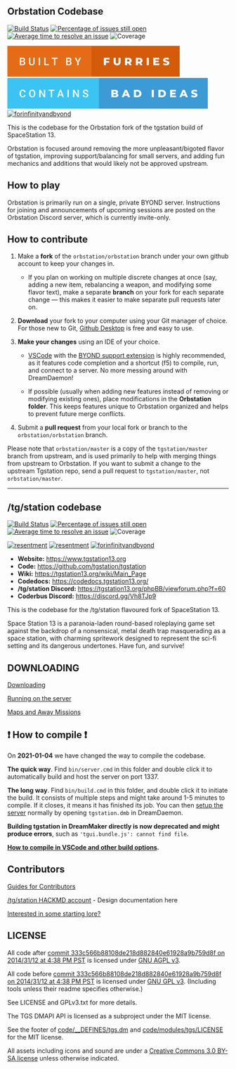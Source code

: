 ## Orbstation Codebase
[![Build Status](https://github.com/lizardqueenlexi/orbstation/workflows/CI%20Suite/badge.svg?branch=orbstation)](https://github.com/lizardqueenlexi/orbstation/actions?query=workflow%3A%22CI+Suite%22)
[![Percentage of issues still open](https://isitmaintained.com/badge/open/lizardqueenlexi/orbstation.svg)](https://isitmaintained.com/project/lizardqueenlexi/orbstation "Percentage of issues still open")
[![Average time to resolve an issue](https://isitmaintained.com/badge/resolution/lizardqueenlexi/orbstation.svg)](https://isitmaintained.com/projectlizardqueenlexi/orbstation "Average time to resolve an issue")
![Coverage](https://img.shields.io/badge/coverage---3%25-red.svg)

[![built by furries](orbstation/readme-assets/built-by-furries.svg)](https://twitter.com/cathodegaytube/status/1197227512075411456) [![contains bad ideas](orbstation/readme-assets/contains-bad-ideas.svg)](https://imgs.xkcd.com/comics/good_code.png) [![forinfinityandbyond](https://user-images.githubusercontent.com/5211576/29499758-4efff304-85e6-11e7-8267-62919c3688a9.gif)](https://www.reddit.com/r/SS13/comments/5oplxp/what_is_the_main_problem_with_byond_as_an_engine/dclbu1a)

This is the codebase for the Orbstation fork of the tgstation build of SpaceStation 13.

Orbstation is focused around removing the more unpleasant/bigoted flavor of tgstation, improving support/balancing for small servers, and adding fun mechanics and additions that would likely not be approved upstream.

## How to play

Orbstation is primarily run on a single, private BYOND server. Instructions for joining and announcements of upcoming sessions are posted on the Orbstation Discord server, which is currently invite-only.

## How to contribute

1. Make a **fork** of the `orbstation/orbstation` branch under your own github account to keep your changes in.

    * If you plan on working on multiple discrete changes at once (say, adding a new item, rebalancing a weapon, and modifying some flavor text), make a separate **branch** on your fork for each separate change — this makes it easier to make separate pull requests later on.

2. **Download** your fork to your computer using your Git manager of choice. For those new to Git, [Github Desktop](https://desktop.github.com/) is free and easy to use.

3. **Make your changes** using an IDE of your choice.

    * [VSCode](https://code.visualstudio.com/) with the [BYOND support extension](https://marketplace.visualstudio.com/items?itemName=ss13.byond) is highly recommended, as it features code completion and a shortcut (f5) to compile, run, and connect to a server. No more messing around with DreamDaemon!

    * If possible (usually when adding new features instead of removing or modifying existing ones), place modifications in the **Orbstation folder**. This keeps features unique to Orbstation organized and helps to prevent future merge conflicts.

4. Submit a **pull request** from your local fork or branch to the `orbstation/orbstation` branch. 

Please note that `orbstation/master` is a copy of the `tgstation/master` branch from upstream, and is used primarily to help with merging things from upstream to Orbstation. If you want to submit a change to the upstream Tgstation repo, send a pull request to `tgstation/master`, not `orbstation/master`.

---

## /tg/station codebase

[![Build Status](https://github.com/tgstation/tgstation/workflows/CI%20Suite/badge.svg)](https://github.com/tgstation/tgstation/actions?query=workflow%3A%22CI+Suite%22)
[![Percentage of issues still open](https://isitmaintained.com/badge/open/tgstation/tgstation.svg)](https://isitmaintained.com/project/tgstation/tgstation "Percentage of issues still open")
[![Average time to resolve an issue](https://isitmaintained.com/badge/resolution/tgstation/tgstation.svg)](https://isitmaintained.com/project/tgstation/tgstation "Average time to resolve an issue")
![Coverage](https://img.shields.io/badge/coverage---3%25-red.svg)

[![resentment](https://forthebadge.com/images/badges/built-with-resentment.svg)](https://www.monkeyuser.com/assets/images/2019/131-bug-free.png) [![resentment](https://forthebadge.com/images/badges/contains-technical-debt.svg)](https://user-images.githubusercontent.com/8171642/50290880-ffef5500-043a-11e9-8270-a2e5b697c86c.png) [![forinfinityandbyond](https://user-images.githubusercontent.com/5211576/29499758-4efff304-85e6-11e7-8267-62919c3688a9.gif)](https://www.reddit.com/r/SS13/comments/5oplxp/what_is_the_main_problem_with_byond_as_an_engine/dclbu1a)

* **Website:** https://www.tgstation13.org
* **Code:** https://github.com/tgstation/tgstation
* **Wiki:** https://tgstation13.org/wiki/Main_Page
* **Codedocs:** https://codedocs.tgstation13.org/
* **/tg/station Discord:** https://tgstation13.org/phpBB/viewforum.php?f=60
* **Coderbus Discord:** https://discord.gg/Vh8TJp9

This is the codebase for the /tg/station flavoured fork of SpaceStation 13.

Space Station 13 is a paranoia-laden round-based roleplaying game set against the backdrop of a nonsensical, metal death trap masquerading as a space station, with charming spritework designed to represent the sci-fi setting and its dangerous undertones. Have fun, and survive!

## DOWNLOADING
[Downloading](.github/guides/DOWNLOADING.md)

[Running on the server](.github/guides/RUNNING_A_SERVER.md)

[Maps and Away Missions](.github/guides/MAPS_AND_AWAY_MISSIONS.md)

## :exclamation: How to compile :exclamation:

On **2021-01-04** we have changed the way to compile the codebase.

**The quick way**. Find `bin/server.cmd` in this folder and double click it to automatically build and host the server on port 1337.

**The long way**. Find `bin/build.cmd` in this folder, and double click it to initiate the build. It consists of multiple steps and might take around 1-5 minutes to compile. If it closes, it means it has finished its job. You can then [setup the server](.github/guides/RUNNING_A_SERVER.md) normally by opening `tgstation.dmb` in DreamDaemon.

**Building tgstation in DreamMaker directly is now deprecated and might produce errors**, such as `'tgui.bundle.js': cannot find file`.

**[How to compile in VSCode and other build options](tools/build/README.md).**

## Contributors
[Guides for Contributors](.github/CONTRIBUTING.md)

[/tg/station HACKMD account](https://hackmd.io/@tgstation) - Design documentation here

[Interested in some starting lore?](https://github.com/tgstation/common_core)

## LICENSE

All code after [commit 333c566b88108de218d882840e61928a9b759d8f on 2014/31/12 at 4:38 PM PST](https://github.com/tgstation/tgstation/commit/333c566b88108de218d882840e61928a9b759d8f) is licensed under [GNU AGPL v3](https://www.gnu.org/licenses/agpl-3.0.html).

All code before [commit 333c566b88108de218d882840e61928a9b759d8f on 2014/31/12 at 4:38 PM PST](https://github.com/tgstation/tgstation/commit/333c566b88108de218d882840e61928a9b759d8f) is licensed under [GNU GPL v3](https://www.gnu.org/licenses/gpl-3.0.html).
(Including tools unless their readme specifies otherwise.)

See LICENSE and GPLv3.txt for more details.

The TGS DMAPI API is licensed as a subproject under the MIT license.

See the footer of [code/__DEFINES/tgs.dm](./code/__DEFINES/tgs.dm) and [code/modules/tgs/LICENSE](./code/modules/tgs/LICENSE) for the MIT license.

All assets including icons and sound are under a [Creative Commons 3.0 BY-SA license](https://creativecommons.org/licenses/by-sa/3.0/) unless otherwise indicated.
